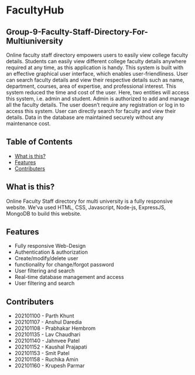 # FacultyHub

## Group-9-Faculty-Staff-Directory-For-Multiuniversity

Online faculty staff directory empowers users to easily view college faculty details. Students can easily view different college faculty details anywhere required at any time, as this application is handy. This system is built with an effective graphical user interface, which enables user-friendliness. User can search faculty details and view their respective details such as name, department, courses, area of expertise, and professional interest. This system reduced the time and cost of the user. Here, two entities will access this system, i.e. admin and student. Admin is authorized to add and manage all the faculty details. The user doesn’t require any registration or log in to access this system. User can directly search for faculty and view their details. Data in the database are maintained securely without any maintenance cost.

## Table of Contents

- [What is this?](#what-is-this)
- [Features](#features)
- [Contributers](#contributers)

## What is this?

Online Faculty Staff directory for multi university is a fully responsive website. We'va used HTML, CSS, Javascript, Node-js, ExpressJS, MongoDB to build this website.

## Features

- Fully responsive Web-Design
- Authentication & authorization
- Create/modify/delete user
- functionality for change/forgot password
- User filtering and search
- Real-time database management and access
- User filtering and search

## Contributers

- 202101100 - Parth Khunt
- 202101107 - Anshul Daredia
- 202101108 - Prabhakar Hembrom
- 202101135 - Lav Chaudhari
- 202101140 - Jahnvee Patel
- 202101152 - Kaushal Prajapati
- 202101153 - Smit Patel
- 202101158 - Ruchika Amin
- 202101160 - Krupesh Parmar
